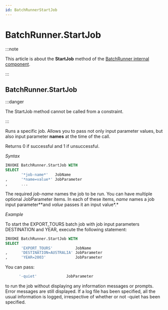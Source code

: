 ```yaml
---
id: BatchRunnerStartJob
---
```


# BatchRunner.StartJob




:::note

This article is about the **StartJob** method of the [BatchRunner internal component](/docs/Extensions/BatchRunner_internal_component).

:::

## **BatchRunner.StartJob**


:::danger

The StartJob method cannot be called from a constraint.

:::

Runs a specific job. Allows you to pass not only input parameter values, but also input parameter **names** at the time of the call.

Returns 0 if successful and 1 if unsuccessful.

*Syntax*

```sql
INVOKE BatchRunner.StartJob WITH
SELECT 
       '*job-name*'   JobName
,      '*name=value*' JobParameter
,      ...

```

The required *job-name* names the job to be run. You can have multiple optional JobParameter items. In each of these items, *name* names a job input parameter**and *value* passes it an input value*.*

*Example*

To start the EXPORT_TOURS batch job with job input parameters DESTINATION and YEAR, execute the following statement: 

```sql
INVOKE BatchRunner.StartJob WITH
SELECT 
       'EXPORT_TOURS'          JobName
,      'DESTINATION=AUSTRALIA' JobParameter
,      'YEAR=2003'             JobParameter
```

You can pass:

```sql
      '-quiet'             JobParameter
```

to run the job without displaying any information messages or prompts. Error messages are still displayed. If a log file has been specified, all the usual information is logged, irrespective of whether or not -quiet has been specified.